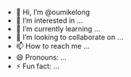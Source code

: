 - 👋 Hi, I’m @oumikelong
- 👀 I’m interested in ...
- 🌱 I’m currently learning ...
- 💞️ I’m looking to collaborate on ...
- 📫 How to reach me ...
- 😄 Pronouns: ...
- ⚡ Fun fact: ...

<!---
oumikelong/oumikelong is a ✨ special ✨ repository because its `README.md` (this file) appears on your GitHub profile.
You can click the Preview link to take a look at your changes.
--->
